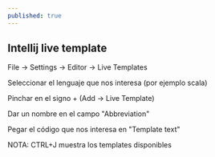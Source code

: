 ```yaml
---
published: true
---
```

## Intellij live template

File -> Settings -> Editor -> Live Templates

Seleccionar el lenguaje que nos interesa (por ejemplo scala)

Pinchar en el signo + (Add -> Live Template)

Dar un nombre en el campo "Abbreviation"

Pegar el código que nos interesa en "Template text"


NOTA: CTRL+J muestra los templates disponibles
